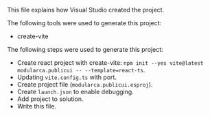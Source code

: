 This file explains how Visual Studio created the project.

The following tools were used to generate this project:
- create-vite

The following steps were used to generate this project:
- Create react project with create-vite: `npm init --yes vite@latest modularca.publicui -- --template=react-ts`.
- Updating `vite.config.ts` with port.
- Create project file (`modularca.publicui.esproj`).
- Create `launch.json` to enable debugging.
- Add project to solution.
- Write this file.
